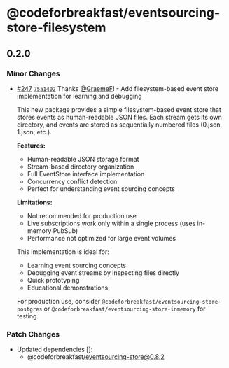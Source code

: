 # @codeforbreakfast/eventsourcing-store-filesystem

## 0.2.0

### Minor Changes

- [#247](https://github.com/CodeForBreakfast/eventsourcing/pull/247) [`75a1402`](https://github.com/CodeForBreakfast/eventsourcing/commit/75a140291015876f34014f264f2d3718bda5fb65) Thanks [@GraemeF](https://github.com/GraemeF)! - Add filesystem-based event store implementation for learning and debugging

  This new package provides a simple filesystem-based event store that stores events as human-readable JSON files. Each stream gets its own directory, and events are stored as sequentially numbered files (0.json, 1.json, etc.).

  **Features:**
  - Human-readable JSON storage format
  - Stream-based directory organization
  - Full EventStore interface implementation
  - Concurrency conflict detection
  - Perfect for understanding event sourcing concepts

  **Limitations:**
  - Not recommended for production use
  - Live subscriptions work only within a single process (uses in-memory PubSub)
  - Performance not optimized for large event volumes

  This implementation is ideal for:
  - Learning event sourcing concepts
  - Debugging event streams by inspecting files directly
  - Quick prototyping
  - Educational demonstrations

  For production use, consider `@codeforbreakfast/eventsourcing-store-postgres` or `@codeforbreakfast/eventsourcing-store-inmemory` for testing.

### Patch Changes

- Updated dependencies []:
  - @codeforbreakfast/eventsourcing-store@0.8.2
